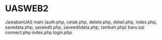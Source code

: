# UASWEB2
JawabanUAS
main (auth.php, cetak.php, delete.php, detail.php, index.php, savedata.php, saveedit.php, saveeditdata.php, tambah.php)
baru.sql
connect.php
index.php
login.php
